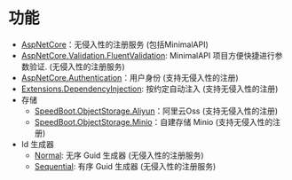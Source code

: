 # 功能

* [AspNetCore](./AspNetCore.md)：无侵入性的注册服务 (包括MinimalAPI)
* [AspNetCore.Validation.FluentValidation](./AspNetCore.Validation.FluentValidation.md): MinimalAPI 项目方便快捷进行参数验证. (无侵入性的注册服务)
* [AspNetCore.Authentication](./AspNetCore.Authentication.md)：用户身份 (支持无侵入性的注册)
* [Extensions.DependencyInjection](./Extensions.DependencyInjection.md): 按约定自动注入 (支持无侵入性的注册)
* 存储
  * [SpeedBoot.ObjectStorage.Aliyun](./ObjectStorageAliyun.md)：阿里云Oss (支持无侵入性的注册)
  * [SpeedBoot.ObjectStorage.Minio](./ObjectStorageMinio.md)：自建存储 Minio (支持无侵入性的注册)
* Id 生成器
  * [Normal](./IdGenerator.Normal.md): 无序 Guid 生成器 (无侵入性的注册服务)
  * [Sequential](./IdGenerator.Sequential.md): 有序 Guid 生成器 (无侵入性的注册服务)